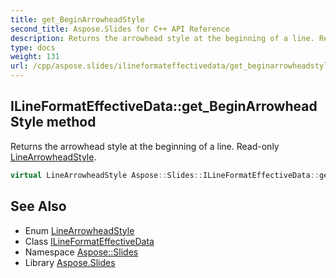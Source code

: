 ```yaml
---
title: get_BeginArrowheadStyle
second_title: Aspose.Slides for C++ API Reference
description: Returns the arrowhead style at the beginning of a line. Read-only LineArrowheadStyle.
type: docs
weight: 131
url: /cpp/aspose.slides/ilineformateffectivedata/get_beginarrowheadstyle/
---
```

## ILineFormatEffectiveData::get_BeginArrowheadStyle method


Returns the arrowhead style at the beginning of a line. Read-only [LineArrowheadStyle](../../linearrowheadstyle/).

```cpp
virtual LineArrowheadStyle Aspose::Slides::ILineFormatEffectiveData::get_BeginArrowheadStyle()=0
```

## See Also

* Enum [LineArrowheadStyle](../../linearrowheadstyle/)
* Class [ILineFormatEffectiveData](../)
* Namespace [Aspose::Slides](../../)
* Library [Aspose.Slides](../../../)
